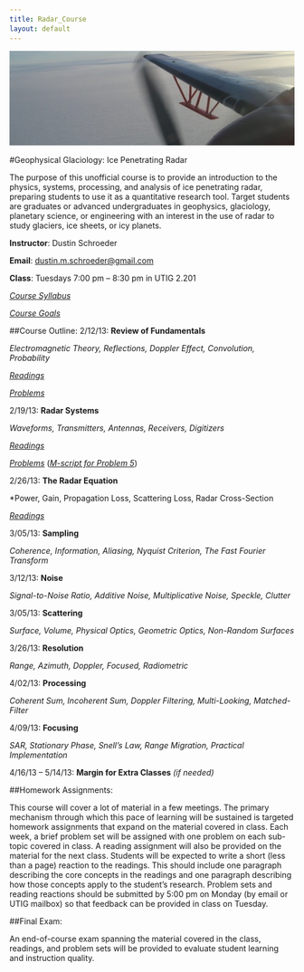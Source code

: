 ```yaml
---
title: Radar_Course
layout: default
---
```


![Alt text](/images/antenna.jpg)

#Geophysical Glaciology: Ice Penetrating Radar

The purpose of this unofficial course is to provide an introduction to the physics, systems, processing, and analysis of ice penetrating radar, preparing students to use it as a quantitative research tool. Target students are graduates or advanced undergraduates in geophysics, glaciology, planetary science, or engineering with an interest in the use of radar to study glaciers, ice sheets, or icy planets.

**Instructor**: Dustin Schroeder

**Email**: dustin.m.schroeder@gmail.com

**Class**: Tuesdays 7:00 pm – 8:30 pm in UTIG 2.201

*[Course Syllabus](http://dustinmschroeder.github.com/pdf/Syllabus.pdf)*

*[Course Goals](http://dustinmschroeder.github.com/pdf/Course_Goals.pdf)*

##Course Outline:
2/12/13: **Review of Fundamentals**

*Electromagnetic Theory, Reflections, Doppler Effect, Convolution, Probability*

*[Readings](http://dustinmschroeder.github.com/pdf/Readings_Week_One.pdf)*

*[Problems](http://dustinmschroeder.github.com/pdf/Problems_Week_One.pdf)*

2/19/13: **Radar Systems**

*Waveforms, Transmitters, Antennas, Receivers, Digitizers*

*[Readings](http://dustinmschroeder.github.com/pdf/Readings_Week_Two.pdf)*

*[Problems](http://dustinmschroeder.github.com/pdf/Problems_Week_Two.pdf)* (*[M-script for Problem 5](http://dustinmschroeder.github.com/scripts/HW_2_5.m)*)


2/26/13: **The Radar Equation**

*Power, Gain, Propagation Loss, Scattering Loss, Radar Cross-Section

*[Readings](http://dustinmschroeder.github.com/pdf/Readings_Week_Three.pdf)*

3/05/13: **Sampling**

*Coherence, Information, Aliasing, Nyquist Criterion, The Fast Fourier Transform*

3/12/13: **Noise**

*Signal-to-Noise Ratio, Additive Noise, Multiplicative Noise, Speckle, Clutter*

3/05/13: **Scattering**

*Surface, Volume, Physical Optics, Geometric Optics, Non-Random Surfaces*

3/26/13: **Resolution**

*Range, Azimuth, Doppler, Focused, Radiometric*

4/02/13: **Processing**

*Coherent Sum, Incoherent Sum, Doppler Filtering, Multi-Looking, Matched-Filter*

4/09/13: **Focusing**

*SAR, Stationary Phase, Snell’s Law, Range Migration, Practical Implementation*

4/16/13 – 5/14/13: **Margin for Extra Classes** *(if needed)*

##Homework Assignments:

This course will cover a lot of material in a few meetings. The primary mechanism through which this pace of learning will be sustained is targeted homework assignments that expand on the material covered in class. Each week, a brief problem set will be assigned with one problem on each sub-topic covered in class. A reading assignment will also be provided on the material for the next class. Students will be expected to write a short (less than a page) reaction to the readings. This should include one paragraph describing the core concepts in the readings and one paragraph describing how those concepts apply to the student’s research. Problem sets and reading reactions should be submitted by 5:00 pm on Monday (by email or UTIG mailbox) so that feedback can be provided in class on Tuesday.

##Final Exam:

An end-of-course exam spanning the material covered in the class, readings, and problem sets will be provided to evaluate student learning and instruction quality.
